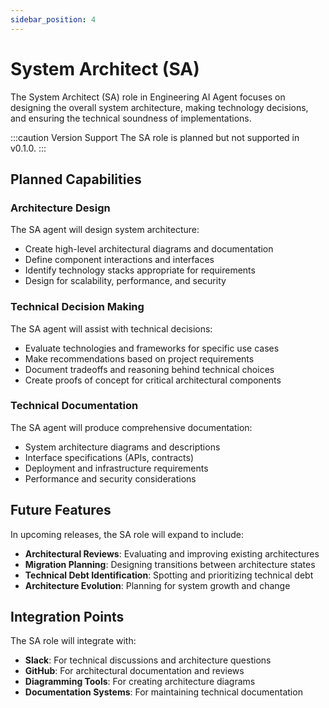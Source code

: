 ```yaml
---
sidebar_position: 4
---
```


# System Architect (SA)

The System Architect (SA) role in Engineering AI Agent focuses on designing the overall system architecture, making technology decisions, and ensuring the technical soundness of implementations.

:::caution Version Support
The SA role is planned but not supported in v0.1.0.
:::

## Planned Capabilities

### Architecture Design

The SA agent will design system architecture:
- Create high-level architectural diagrams and documentation
- Define component interactions and interfaces
- Identify technology stacks appropriate for requirements
- Design for scalability, performance, and security

### Technical Decision Making

The SA agent will assist with technical decisions:
- Evaluate technologies and frameworks for specific use cases
- Make recommendations based on project requirements
- Document tradeoffs and reasoning behind technical choices
- Create proofs of concept for critical architectural components

### Technical Documentation

The SA agent will produce comprehensive documentation:
- System architecture diagrams and descriptions
- Interface specifications (APIs, contracts)
- Deployment and infrastructure requirements
- Performance and security considerations

## Future Features

In upcoming releases, the SA role will expand to include:

- **Architectural Reviews**: Evaluating and improving existing architectures
- **Migration Planning**: Designing transitions between architecture states
- **Technical Debt Identification**: Spotting and prioritizing technical debt
- **Architecture Evolution**: Planning for system growth and change

## Integration Points

The SA role will integrate with:
- **Slack**: For technical discussions and architecture questions
- **GitHub**: For architectural documentation and reviews
- **Diagramming Tools**: For creating architecture diagrams
- **Documentation Systems**: For maintaining technical documentation
